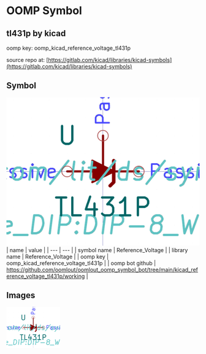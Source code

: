 # OOMP Symbol  
## tl431p  by kicad  
  
oomp key: oomp_kicad_reference_voltage_tl431p  
  
source repo at: [https://gitlab.com/kicad/libraries/kicad-symbols](https://gitlab.com/kicad/libraries/kicad-symbols)  
## Symbol  
  
[![working.png](working_600.png)](working.png)  
| name | value | 
| --- | --- | 
| symbol name | Reference_Voltage | 
| library name | Reference_Voltage | 
| oomp key | oomp_kicad_reference_voltage_tl431p | 
| oomp bot github | https://github.com/oomlout/oomlout_oomp_symbol_bot/tree/main/kicad_reference_voltage_tl431p/working | 
## Images  
  
[![working.png](working_140.png)](working.png)  
